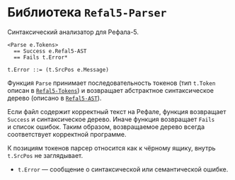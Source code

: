 Библиотека `Refal5-Parser`
==========================

Синтаксический анализатор для Рефала-5.

    <Parse e.Tokens>
      == Success e.Refal5-AST
      == Fails t.Error*

    t.Error ::= (t.SrcPos e.Message)

Функция `Parse` принимает последовательность токенов (тип `t.Token` описан
в [`Refal5-Tokens`](Refal5-Tokens.md)) и возвращает абстрактное синтаксическое
дерево (описано в [`Refal5-AST`](Refal5-AST.md)).

Если файл содержит корректный текст на Рефале, функция возвращает `Success`
и синтаксическое дерево. Иначе функция возвращает `Fails` и список ошибок.
Таким образом, возвращаемое дерево всегда соответствует корректной программе.

К позициям токенов парсер относится как к чёрному ящику, внутрь `t.SrcPos`
не заглядывает.

* `t.Error` — сообщение о синтаксической или семантической ошибке.
